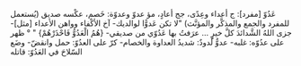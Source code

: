 عَدُوّ [مفرد]: ج ‌أعداء وعِدًى، جج أعادٍ، مؤ عدوّ وعدوّة: خَصم، عكْسه صديق (يُستعمل للمفرد والجمع والمذكَّر والمؤنَّث) "لا تكن عَدوًّا لوالديك- آخ الأكْفاء وواهن الأعداء [مثل]- جزى اللهُ الشَّدائدَ كلَّ خيرٍ … عرَفتُ بها عَدُوّي من صديقي- {هُمُ الْعَدُوُّ فَاحْذَرْهُمْ} " ° ظهر على عدُوّه: غلبه- عدوٌّ لَدودٌ: شديدُ العداوة والخصام- كرّ على العدُوّ: حمل وانقضّ- وضَع السّلاحَ في العَدُوّ: قاتله